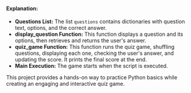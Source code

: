#### **Explanation:**

- **Questions List:** The list `questions` contains dictionaries with question text, options, and the correct answer.
- **display_question Function:** This function displays a question and its options, then retrieves and returns the user's answer.
- **quiz_game Function:** This function runs the quiz game, shuffling questions, displaying each one, checking the user's answer, and updating the score. It prints the final score at the end.
- **Main Execution:** The game starts when the script is executed.

This project provides a hands-on way to practice Python basics while creating an engaging and interactive quiz game.